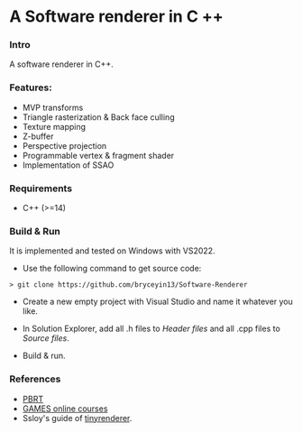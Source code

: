 # A Software renderer in C ++

### Intro

A software renderer in C++.

### Features:

- MVP transforms
- Triangle rasterization & Back face culling
- Texture mapping
- Z-buffer
- Perspective projection
- Programmable vertex & fragment shader
- Implementation of SSAO

### Requirements

- C++ (>=14)

### Build & Run

It is implemented and tested on Windows with VS2022. 

- Use the following command to get source code:

```
> git clone https://github.com/bryceyin13/Software-Renderer
```

- Create a new empty project with Visual Studio and name it whatever you like.

- In Solution Explorer, add all .h files to *Header files* and all .cpp files to *Source files*.
- Build & run.

### References

- [PBRT](https://pbr-book.org/4ed/contents)
- [GAMES online courses](https://games-cn.org/gamescoursescollection/)
- Ssloy's guide of [tinyrenderer](https://github.com/ssloy/tinyrenderer).